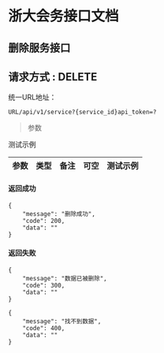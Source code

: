 
# 浙大会务接口文档

## 删除服务接口
## 请求方式 : DELETE

统一URL地址：

```
URL/api/v1/service?{service_id}api_token=?
```


> 参数

测试示例

| 参数 | 类型 | 备注 | 可空 | 测试示例 |
| --- | --- | --- | --- | --- |


#### 返回成功
```
{
    "message": "删除成功",
    "code": 200,
    "data": ""
}
```
#### 返回失败
```
{
    "message": "数据已被删除",
    "code": 300,
    "data": ""
}

{
    "message": "找不到数据",
    "code": 400,
    "data": ""
}
```

